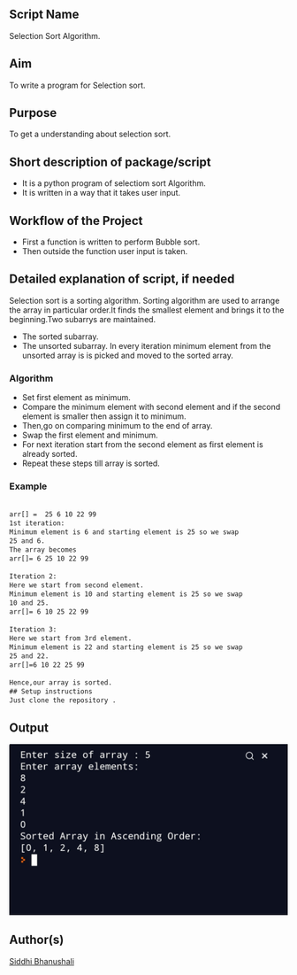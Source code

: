 ## Script Name

Selection Sort Algorithm.

## Aim

To write a program for Selection sort.

## Purpose

To get a understanding about selection sort.

## Short description of package/script

- It is a python program of selectiom sort Algorithm.
- It is written in a way that it takes user input.

## Workflow of the Project

- First a function is written to perform Bubble sort.
- Then outside the function user input is taken.

## Detailed explanation of script, if needed

Selection sort is a sorting algorithm. Sorting algorithm are used to arrange the array in particular order.It finds the smallest element and brings it to the beginning.Two subarrys are maintained.

- The sorted subarray.
- The unsorted subarray. In every iteration minimum element from the unsorted array is is picked and moved to the sorted array.

### Algorithm

- Set first element as minimum.
- Compare the minimum element with second element and if the second element is smaller then assign it to minimum.
- Then,go on comparing minimum to the end of array.
- Swap the first element and minimum.
- For next iteration start from the second element as first element is already sorted.
- Repeat these steps till array is sorted.

### Example

```

arr[] =  25 6 10 22 99
1st iteration:
Minimum element is 6 and starting element is 25 so we swap
25 and 6.
The array becomes
arr[]= 6 25 10 22 99

Iteration 2:
Here we start from second element.
Minimum element is 10 and starting element is 25 so we swap
10 and 25.
arr[]= 6 10 25 22 99

Iteration 3:
Here we start from 3rd element.
Minimum element is 22 and starting element is 25 so we swap
25 and 22.
arr[]=6 10 22 25 99

Hence,our array is sorted.
## Setup instructions
Just clone the repository .
```

## Output

![](Images/output.jpg)

## Author(s)

[Siddhi Bhanushali](https://github.com/siddhi-244)
